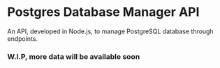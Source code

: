 # Postgres Database Manager API

An API, developed in Node.js, to manage PostgreSQL database through endpoints.

### W.I.P, more data will be available soon

